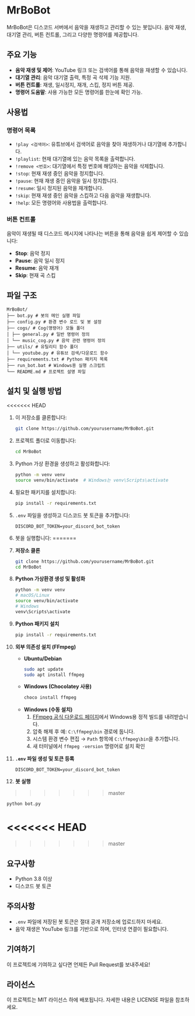 # MrBoBot

MrBoBot은 디스코드 서버에서 음악을 재생하고 관리할 수 있는 봇입니다. 음악 재생, 대기열 관리, 버튼 컨트롤, 그리고 다양한 명령어를 제공합니다.

## 주요 기능
- **음악 재생 및 제어**: YouTube 링크 또는 검색어를 통해 음악을 재생할 수 있습니다.
- **대기열 관리**: 음악 대기열 출력, 특정 곡 삭제 기능 지원.
- **버튼 컨트롤**: 재생, 일시정지, 재개, 스킵, 정지 버튼 제공.
- **명령어 도움말**: 사용 가능한 모든 명령어를 한눈에 확인 가능.

## 사용법
### 명령어 목록
- `!play <검색어>`: 유튜브에서 검색어로 음악을 찾아 재생하거나 대기열에 추가합니다.
- `!playlist`: 현재 대기열에 있는 음악 목록을 출력합니다.
- `!remove <번호>`: 대기열에서 특정 번호에 해당하는 음악을 삭제합니다.
- `!stop`: 현재 재생 중인 음악을 정지합니다.
- `!pause`: 현재 재생 중인 음악을 일시 정지합니다.
- `!resume`: 일시 정지된 음악을 재개합니다.
- `!skip`: 현재 재생 중인 음악을 스킵하고 다음 음악을 재생합니다.
- `!help`: 모든 명령어와 사용법을 출력합니다.

### 버튼 컨트롤
음악이 재생될 때 디스코드 메시지에 나타나는 버튼을 통해 음악을 쉽게 제어할 수 있습니다:
- **Stop**: 음악 정지
- **Pause**: 음악 일시 정지
- **Resume**: 음악 재개
- **Skip**: 현재 곡 스킵

## 파일 구조
```
MrBoBot/
├── bot.py # 봇의 메인 실행 파일
├── config.py # 환경 변수 로드 및 봇 설정
├── cogs/ # Cog(명령어) 모듈 폴더
│ ├── general.py # 일반 명령어 정의
│ └── music_cog.py # 음악 관련 명령어 정의
├── utils/ # 유틸리티 함수 폴더
│ └── youtube.py # 유튜브 검색/다운로드 함수
├── requirements.txt # Python 패키지 목록
├── run_bot.bat # Windows용 실행 스크립트
└── README.md # 프로젝트 설명 파일
```

## 설치 및 실행 방법
<<<<<<< HEAD
1. 이 저장소를 클론합니다:
   ```bash
   git clone https://github.com/yourusername/MrBoBot.git
   ```
2. 프로젝트 폴더로 이동합니다:
   ```bash
   cd MrBoBot
   ```
3. Python 가상 환경을 생성하고 활성화합니다:
   ```bash
   python -m venv venv
   source venv/bin/activate  # Windows는 venv\Scripts\activate
   ```
4. 필요한 패키지를 설치합니다:
   ```bash
   pip install -r requirements.txt
   ```
5. `.env` 파일을 생성하고 디스코드 봇 토큰을 추가합니다:
   ```
   DISCORD_BOT_TOKEN=your_discord_bot_token
   ```
6. 봇을 실행합니다:
=======

1. **저장소 클론**  
   ```bash
   git clone https://github.com/yourusername/MrBoBot.git
   cd MrBoBot
   ```

2. **Python 가상환경 생성 및 활성화**  
   ```bash
   python -m venv venv
   # macOS/Linux
   source venv/bin/activate
   # Windows
   venv\Scripts\activate
   ```

3. **Python 패키지 설치**  
   ```bash
   pip install -r requirements.txt
   ```

4. **외부 의존성 설치 (FFmpeg)**  
   - **Ubuntu/Debian**  
     ```bash
     sudo apt update
     sudo apt install ffmpeg
     ```  
   - **Windows (Chocolatey 사용)**  
     ```powershell
     choco install ffmpeg
     ```  
   - **Windows (수동 설치)**  
     1. [FFmpeg 공식 다운로드 페이지](https://ffmpeg.org/download.html)에서 Windows용 정적 빌드를 내려받습니다.  
     2. 압축 해제 후 예: `C:\ffmpeg\bin` 경로에 둡니다.  
     3. 시스템 환경 변수 편집 → `Path` 항목에 `C:\ffmpeg\bin`을 추가합니다.  
     4. 새 터미널에서 `ffmpeg -version` 명령어로 설치 확인

5. **`.env` 파일 생성 및 토큰 등록**  
   ```env
   DISCORD_BOT_TOKEN=your_discord_bot_token
   ```

6. **봇 실행**  
>>>>>>> master
   ```bash
   python bot.py
   ```

<<<<<<< HEAD
=======

>>>>>>> master
## 요구사항
- Python 3.8 이상
- 디스코드 봇 토큰

## 주의사항
- `.env` 파일에 저장된 봇 토큰은 절대 공개 저장소에 업로드하지 마세요.
- 음악 재생은 YouTube 링크를 기반으로 하며, 인터넷 연결이 필요합니다.

## 기여하기
이 프로젝트에 기여하고 싶다면 언제든 Pull Request를 보내주세요!

## 라이선스
이 프로젝트는 MIT 라이선스 하에 배포됩니다. 자세한 내용은 LICENSE 파일을 참조하세요.

